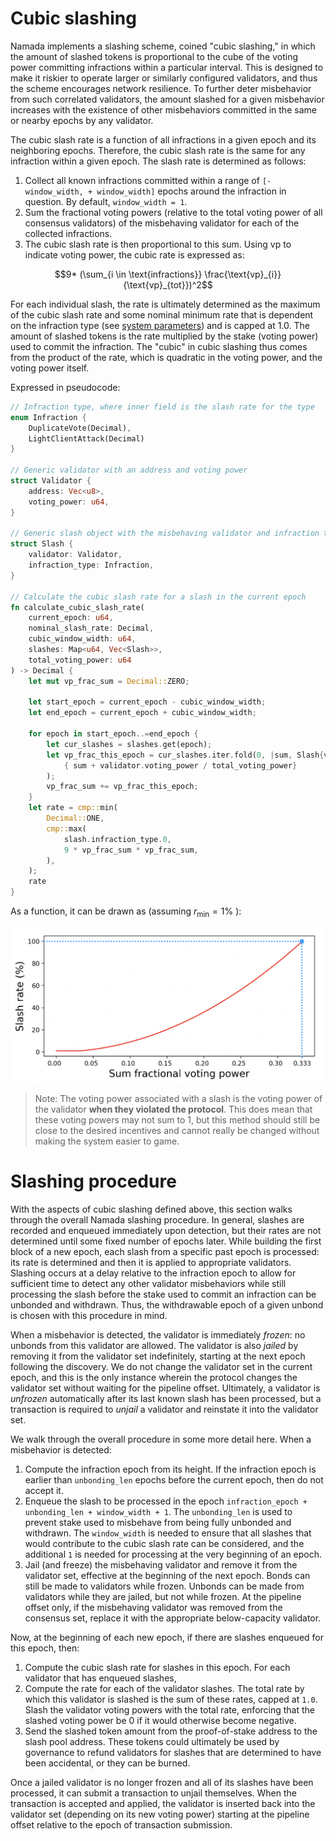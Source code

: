 # Cubic slashing

Namada implements a slashing scheme, coined "cubic slashing," in which the amount of slashed tokens is proportional to the cube of the voting power committing infractions within a particular interval. This is designed to make it riskier to operate larger or similarly configured validators, and thus the scheme encourages network resilience. To further deter misbehavior from such correlated validators, the amount slashed for a given misbehavior increases with the existence of other misbehaviors committed in the same or nearby epochs by any validator.

The cubic slash rate is a function of all infractions in a given epoch and its neighboring epochs. Therefore, the cubic slash rate is the same for any infraction within a given epoch. The slash rate is determined as follows:
1. Collect all known infractions committed within a range of `[- window_width, + window_width]` epochs around the infraction in question. By default, `window_width = 1`.
2. Sum the fractional voting powers (relative to the total voting power of all consensus validators) of the misbehaving validator for each of the collected infractions. <!-- The total voting powers include all validators in one of the validator sets and all jailed validators (more on this later). -->
3. The cubic slash rate is then proportional to this sum. Using $\text{vp}$ to indicate voting power, the cubic rate is expressed as:

$$9* (\sum_{i \in \text{infractions}} \frac{\text{vp}_{i}}{\text{vp}_{tot}})^2$$

For each individual slash, the rate is ultimately determined as the maximum of the cubic slash rate and some nominal minimum rate that is dependent on the infraction type (see [system parameters](./bonding-mechanism.md#system-parameters)) and is capped at 1.0. The amount of slashed tokens is the rate multiplied by the stake (voting power) used to commit the infraction. The "cubic" in cubic slashing thus comes from the product of the rate, which is quadratic in the voting power, and the voting power itself.

Expressed in pseudocode:
<!-- I want to make these two code blocks toggleable as in  https://rdmd.readme.io/docs/code-blocks#tabbed-code-blocks but can't seem to get it to work-->
<!-- ```haskell =
calculateSlashRate :: [Slash] -> Float

calculateSlashRate slashes = 
    let votingPowerFraction = sum [ votingPowerFraction (validator slash) | slash <- slashes]
	in max 0.01 (min 1 (votingPowerFraction**2)*9)
  -- minimum slash rate is 1%
  -- then exponential between 0 & 1/3 voting power
  -- we can make this a more complex function later
``` -->

<!-- ```python
class PoS:
    def __init__(self, genesis_validators : list):
        self.update_validators(genesis_validators)
    
    def update_validators(self, new_validators):
        self.validators = new_validators
        self.total_voting_power = sum(validator.voting_power for validator in self.validators)
    
    def slash(self, slashed_validators : list):
        for slashed_validator in slashed_validators: 
            voting_power_fraction = slashed_validator.voting_power / self.total_voting_power
            slash_rate = calc_slash_rate(voting_power_fraction)
            slashed_validator.voting_power *= (1 - slash_rate)

    def get_voting_power(self):
        for i in range(min(10, len(self.validators))):
            print(self.validators[i])
    
    @staticmethod
    def calc_slash_rate(voting_power_fraction):
        slash_rate = max(0.01, (voting_power_fraction ** 2) * 9)
        return slash_rate
``` -->
```rust
// Infraction type, where inner field is the slash rate for the type
enum Infraction {
    DuplicateVote(Decimal),
    LightClientAttack(Decimal)
}

// Generic validator with an address and voting power
struct Validator {
    address: Vec<u8>,
    voting_power: u64,
}

// Generic slash object with the misbehaving validator and infraction type
struct Slash {
    validator: Validator,
    infraction_type: Infraction,
}

// Calculate the cubic slash rate for a slash in the current epoch
fn calculate_cubic_slash_rate(
    current_epoch: u64,
    nominal_slash_rate: Decimal,
    cubic_window_width: u64,
    slashes: Map<u64, Vec<Slash>>,
    total_voting_power: u64
) -> Decimal {
    let mut vp_frac_sum = Decimal::ZERO;

    let start_epoch = current_epoch - cubic_window_width;
    let end_epoch = current_epoch + cubic_window_width;

    for epoch in start_epoch..=end_epoch {
        let cur_slashes = slashes.get(epoch);
        let vp_frac_this_epoch = cur_slashes.iter.fold(0, |sum, Slash{validator, _}|
            { sum + validator.voting_power / total_voting_power}
        );
        vp_frac_sum += vp_frac_this_epoch;
    }
    let rate = cmp::min(
        Decimal::ONE,
        cmp::max(
            slash.infraction_type.0,
            9 * vp_frac_sum * vp_frac_sum,
        ),
    );
    rate
}
```

As a function, it can be drawn as (assuming $r_{ \text{min} } = 1\text{\%}$ ):

[<img src="../images/cubic_slash.png" width="500"/>](../images/cubic_slash.png)

> Note: The voting power associated with a slash is the voting power of the validator **when they violated the protocol**. This does mean that these voting powers may not sum to 1, but this method should still be close to the desired incentives and cannot really be changed without making the system easier to game.


# Slashing procedure

With the aspects of cubic slashing defined above, this section walks through the overall Namada slashing procedure. In general, slashes are recorded and enqueued immediately upon detection, but their rates are not determined until some fixed number of epochs later. While building the first block of a new epoch, each slash from a specific past epoch is processed: its rate is determined and then it is applied to appropriate validators. Slashing occurs at a delay relative to the infraction epoch to allow for sufficient time to detect any other validator misbehaviors while still processing the slash before the stake used to commit an infraction can be unbonded and withdrawn. Thus, the withdrawable epoch of a given unbond is chosen with this procedure in mind.

When a misbehavior is detected, the validator is immediately *frozen*: no unbonds from this validator are allowed. The validator is also *jailed* by removing it from the validator set indefinitely, starting at the next epoch following the discovery. We do not change the validator set in the current epoch, and this is the only instance wherein the protocol changes the validator set without waiting for the pipeline offset. Ultimately, a validator is *unfrozen* automatically after its last known slash has been processed, but a transaction is required to *unjail* a validator and reinstate it into the validator set. 

We walk through the overall procedure in some more detail here. When a misbehavior is detected:
1. Compute the infraction epoch from its height. If the infraction epoch is earlier than `unbonding_len` epochs before the current epoch, then do not accept it.
2. Enqueue the slash to be processed in the epoch `infraction_epoch + unbonding_len + window_width + 1`. The `unbonding_len` is used to prevent stake used to misbehave from being fully unbonded and withdrawn. The `window_width` is needed to ensure that all slashes that would contribute to the cubic slash rate can be considered, and the additional `1` is needed for processing at the very beginning of an epoch.
3. Jail (and freeze) the misbehaving validator and remove it from the validator set, effective at the beginning of the next epoch. Bonds can still be made to validators while frozen. Unbonds can be made from validators while they are jailed, but not while frozen. At the pipeline offset only, if the misbehaving validator was removed from the consensus set, replace it with the appropriate below-capacity validator.

Now, at the beginning of each new epoch, if there are slashes enqueued for this epoch, then:
1. Compute the cubic slash rate for slashes in this epoch.
For each validator that has enqueued slashes,
2. Compute the rate for each of the validator slashes. The total rate by which this validator is slashed is the sum of these rates, capped at `1.0`. Slash the validator voting powers with the total rate, enforcing that the slashed voting power be 0 if it would otherwise become negative.
3. Send the slashed token amount from the proof-of-stake address to the slash pool address. These tokens could ultimately be used by governance to refund validators for slashes that are determined to have been accidental, or they can be burned.

Once a jailed validator is no longer frozen and all of its slashes have been processed, it can submit a transaction to unjail themselves. When the transaction is accepted and applied, the validator is inserted back into the validator set (depending on its new voting power) starting at the pipeline offset relative to the epoch of transaction submission.

